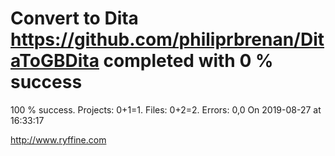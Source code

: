 # Convert to Dita https://github.com/philiprbrenan/DitaToGBDita  completed with 0 % success

100 % success. Projects: 0+1=1.  Files: 0+2=2. Errors: 0,0  On 2019-08-27 at 16:33:17





http://www.ryffine.com
